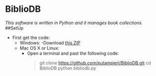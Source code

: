 # BiblioDB
*This software is written in Python and it manages book collections.*
##SetUp
- First get the code:
	* Windows:
		-Download [this ZIP](https://github.com/eutampieri/BiblioDB/archive/master.zip)
	* Mac OS X or Linux:
		- Open a terminal and past the following code:
			> git clone https://github.com/eutampieri/BiblioDB.git
			> cd BiblioDB
			> python bibliodb.py